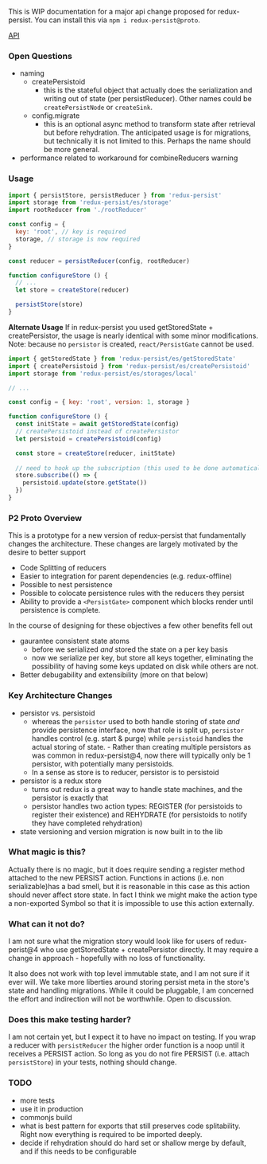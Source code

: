 This is WIP documentation for a major api change proposed for redux-persist. You can install this via `npm i redux-persist@proto`.

[API](./docs/api.md)

### Open Questions
- naming
  - createPersistoid
    - this is the stateful object that actually does the serialization and writing out of state (per persistReducer). Other names could be `createPersistNode` or `createSink`.
  - config.migrate
    - this is an optional async method to transform state after retrieval but before rehydration. The anticipated usage is for migrations, but technically it is not limited to this. Perhaps the name should be more general.
- performance related to workaround for combineReducers warning
  
### Usage
```js
import { persistStore, persistReducer } from 'redux-persist'
import storage from 'redux-persist/es/storage'
import rootReducer from './rootReducer'

const config = {
  key: 'root', // key is required
  storage, // storage is now required
}

const reducer = persistReducer(config, rootReducer)

function configureStore () {
  // ...
  let store = createStore(reducer)

  persistStore(store)
}
```

**Alternate Usage**
If in redux-persist you used getStoredState + createPersistor, the usage is nearly identical with some minor modifications. Note: because no `persistor` is created, `react/PersistGate` cannot be used.
```js
import { getStoredState } from 'redux-persist/es/getStoredState'
import { createPersistoid } from 'redux-persist/es/createPersistoid'
import storage from 'redux-persist/es/storages/local'

// ...

const config = { key: 'root', version: 1, storage }

function configureStore () {
  const initState = await getStoredState(config)
  // createPersistoid instead of createPersistor
  let persistoid = createPersistoid(config)

  const store = createStore(reducer, initState)
 
  // need to hook up the subscription (this used to be done automatically by createPersistor)
  store.subscribe(() => {
    persistoid.update(store.getState())
  })
}
```
### P2 Proto Overview
This is a prototype for a new version of redux-persist that fundamentally changes the architecture. These changes are largely motivated by the desire to better support
- Code Splitting of reducers
- Easier to integration for parent dependencies (e.g. redux-offline)
- Possible to nest persistence
- Possible to colocate persistence rules with the reducers they persist
- Ability to provide a `<PersistGate>` component which blocks render until persistence is complete.

In the course of designing for these objectives a few other benefits fell out
- gaurantee consistent state atoms
  - before we serialized *and* stored the state on a per key basis
  - now we serialize per key, but store all keys together, eliminating the possibility of having some keys updated on disk while others are not.
- Better debugability and extensibility (more on that below)

### Key Architecture Changes
- persistor vs. persistoid
  - whereas the `persistor` used to both handle storing of state *and* provide persistence interface, now that role is split up, `persistor` handles control (e.g. start & purge) while `persistoid` handles the actual storing of state. - Rather than creating multiple persistors as was common in redux-persist@4, now there will typically only be 1 persistor, with potentially many persistoids.
  - In a sense as store is to reducer, persistor is to persistoid
- persistor is a redux store
  - turns out redux is a great way to handle state machines, and the persistor is exactly that
  - persistor handles two action types: REGISTER (for persistoids to register their existence) and REHYDRATE (for persistoids to notify they have completed rehydration)
- state versioning and version migration is now built in to the lib

### What magic is this?
Actually there is no magic, but it does require sending a register method attached to the new PERSIST action. Functions in actions (i.e. non serializable)has a bad smell, but it is reasonable in this case as this action should never affect store state. In fact I think we might make the action type a non-exported Symbol so that it is impossible to use this action externally.

### What can it not do?
I am not sure what the migration story would look like for users of redux-perist@4 who use getStoredState + createPersistor directly. It may require a change in approach - hopefully with no loss of functionality.

It also does not work with top level immutable state, and I am not sure if it ever will. We take more liberties around storing persist meta in the store's state and handling migrations. While it could be pluggable, I am concerned the effort and indirection will not be worthwhile. Open to discussion.

### Does this make testing harder?
I am not certain yet, but I expect it to have no impact on testing. If you wrap a reducer with `persistReducer` the higher order function is a noop until it receives a PERSIST action. So long as you do not fire PERSIST (i.e. attach `persistStore`) in your tests, nothing should change.

### TODO
- more tests
- use it in production
- commonjs build
- what is best pattern for exports that still preserves code splitability. Right now everything is required to be imported deeply.
- decide if rehydration should do hard set or shallow merge by default, and if this needs to be configurable
